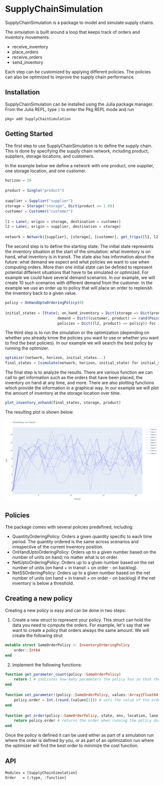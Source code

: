 # SupplyChainSimulation	

SupplyChainSimulation is a package to model and simulate supply chains.

The simulation is built around a loop that keeps track of orders and inventory movements:

- receive_inventory
- place_orders
- receive_orders
- send_inventory

Each step can be customized by applying different policies. The policies can also be optimized to improve the supply chain performance.

## Installation

SupplyChainSimulation can be installed using the Julia package manager.
From the Julia REPL, type `]` to enter the Pkg REPL mode and run

```
pkg> add SupplyChainSimulation
```

## Getting Started

The first step to use SupplyChainSimulation is to define the supply chain. This is done by specifying the supply chain network, including product, suppliers, storage locations, and customers.

In the example below we define a network with one product, one supplier, one storage location, and one customer.

```julia
horizon = 20
  
product = Single("product")

supplier = Supplier("supplier")
storage = Storage("storage", Dict(product => 1.0))
customer = Customer("customer")

l1 = Lane(; origin = storage, destination = customer)
l2 = Lane(; origin = supplier, destination = storage)

network = Network([supplier], [storage], [customer], get_trips([l1, l2], horizon), [product])
```

The second step is to define the starting state. The initial state represents the inventory situation at the start of the simulation: what inventory is on hand, what inventory is in transit. The state also has information about the future: what demand we expect and what policies we want to use when computing orders. More than one initial state can be defined to represent potential different situations that have to be simulated or optimized. For example we could have several demand scenarios. In our example, we will create 10 such scenarios with different demand from the customer. In the example we use an order up to policy that will place an order to replenish the inventory back to a given value.

```julia
policy = OnHandUptoOrderingPolicy(0)

initial_states = [State(; on_hand_inventory = Dict(storage => Dict(product => 0)), 
                        demand = Dict((customer, product) => rand(Poisson(10), horizon)),
                        policies = Dict((l2, product) => policy)) for i in 1:10]
```

The third step is to run the simulation or the optimization (depending on whether you already know the policies you want to use or whether you want to find the best policies). In our example we will search the best policy by running the optimizer.

```julia
optimize!(network, horizon, initial_states...)
final_states = [simulate(network, horizon, initial_state) for initial_state in initial_states]

```

The final step is to analyze the results. There are various function we can call to get information such as the orders that have been placed, the inventory on hand at any time, and more. There are also plotting functions which provide the information in a graphical way. In our example we will plot the amount of inventory at the storage location over time.

```julia
plot_inventory_onhand(final_states, storage, product)
```

The resulting plot is shown below.

![example inventory on hand](example_inventory_on_hand.png)

## Policies

The package comes with several policies predefined, including:

- QuantityOrderingPolicy: Orders a given quantity specific to each time period. The quantity ordered is the same across scenarios and irrespective of the current inventory position.
- OnHandUptoOrderingPolicy: Orders up to a given number based on the number of units on hand; no matter what is on order.
- NetUptoOrderingPolicy: Orders up to a given number based on the net number of units (on hand + in transit + on order - on backlog).
- NetSSOrderingPolicy: Orders up to a given number based on the net number of units (on hand + in transit + on order - on backlog) if the net inventory is below a threshold.

## Creating a new policy

Creating a new policy is easy and can be done in two steps:

1. Create a new struct to represent your policy. This struct can hold the data you need to compute the orders. For example, let's say that we want to create a policy that orders always the same amount. We will create the following strut

```julia
mutable struct SameOrderPolicy <: InventoryOrderingPolicy
    order::Int64
end
```

2. Implement the following functions:

```julia
function get_parameter_count(policy::SameOrderPolicy)
    return 1 # indicates how many parameters the policy has so that the optimizer can optimize the policy.
end

function set_parameter!(policy::SameOrderPolicy, values::Array{Float64, 1})
    policy.order = Int.(round.(values[1])) # sets the value of the order to the value provided by the optimizer
end

function get_order(policy::SameOrderPolicy, state, env, location, lane, product, time)
    return policy.order # returns the order when running the policy during a simulation
end
```

Once the policy is defined it can be used either as part of a simulation run where the order is defined by you, or as part of an optimization run where the optimizer will find the best order to minimize the cost function.

## API

```@autodocs
Modules = [SupplyChainSimulation]
Order   = [:type, :function]
```
